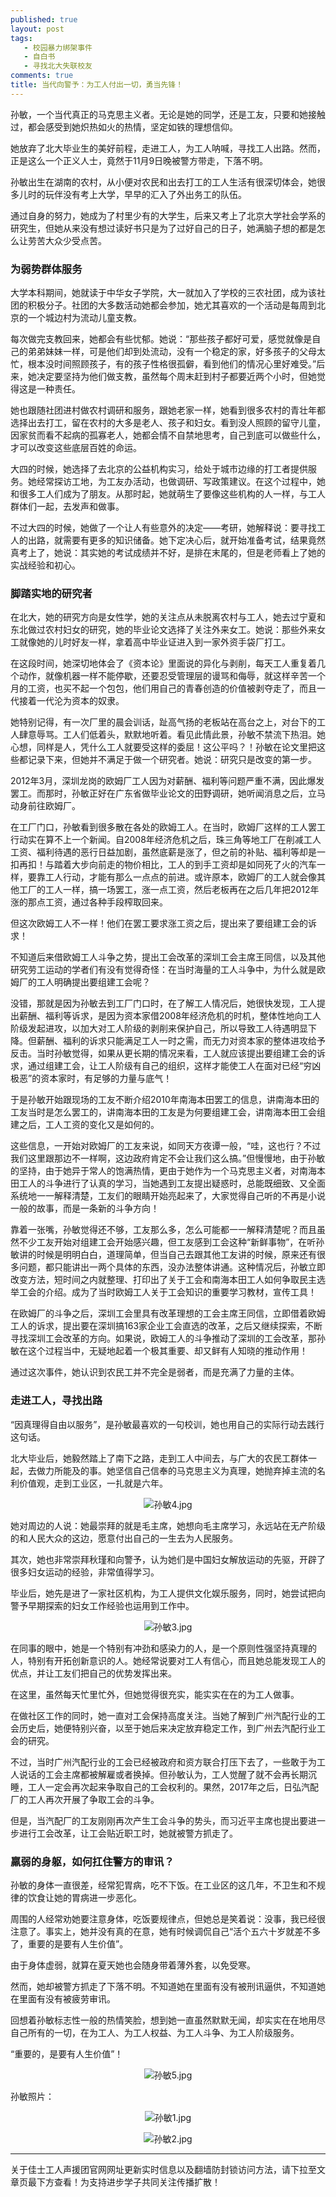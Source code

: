 ```yaml
---
published: true
layout: post
tags: 
   - 校园暴力绑架事件
   - 自白书
   - 寻找北大失联校友
comments: true
title: 当代向警予：为工人付出一切，勇当先锋！
---
```


孙敏，一个当代真正的马克思主义者。无论是她的同学，还是工友，只要和她接触过，都会感受到她炽热如火的热情，坚定如铁的理想信仰。

她放弃了北大毕业生的美好前程，走进工人，为工人呐喊，寻找工人出路。然而，正是这么一个正义人士，竟然于11月9日晚被警方带走，下落不明。

孙敏出生在湖南的农村，从小便对农民和出去打工的工人生活有很深切体会，她很多儿时的玩伴没有考上大学，早早的汇入了外出务工的队伍。

通过自身的努力，她成为了村里少有的大学生，后来又考上了北京大学社会学系的研究生，但她从来没有想过读好书只是为了过好自己的日子，她满脑子想的都是怎么让劳苦大众少受点苦。


<h3>为弱势群体服务</h3>

大学本科期间，她就读于中华女子学院，大一就加入了学校的三农社团，成为该社团的积极分子。社团的大多数活动她都会参加，她尤其喜欢的一个活动是每周到北京的一个城边村为流动儿童支教。

每次做完支教回来，她都会有些忧郁。她说：“那些孩子都好可爱，感觉就像是自己的弟弟妹妹一样，可是他们却到处流动，没有一个稳定的家，好多孩子的父母太忙，根本没时间照顾孩子，有的孩子性格很孤僻，看到他们的情况心里好难受。”后来，她决定要坚持为他们做支教，虽然每个周末赶到村子都要近两个小时，但她觉得这是一种责任。

她也跟随社团进村做农村调研和服务，跟她老家一样，她看到很多农村的青壮年都选择出去打工，留在农村的大多是老人、孩子和妇女。看到没人照顾的留守儿童，因家贫而看不起病的孤寡老人，她都会情不自禁地思考，自己到底可以做些什么，才可以改变这些底层百姓的命运。

大四的时候，她选择了去北京的公益机构实习，给处于城市边缘的打工者提供服务。她经常探访工地，为工友办活动，也做调研、写政策建议。在这个过程中，她和很多工人们成为了朋友。从那时起，她就萌生了要像这些机构的人一样，与工人群体们一起，去发声和做事。

不过大四的时候，她做了一个让人有些意外的决定——考研，她解释说：要寻找工人的出路，就需要有更多的知识储备。她下定决心后，就开始准备考试，结果竟然真考上了，她说：其实她的考试成绩并不好，是排在末尾的，但是老师看上了她的实战经验和初心。

<h3>脚踏实地的研究者</h3>

在北大，她的研究方向是女性学，她的关注点从未脱离农村与工人，她去过宁夏和东北做过农村妇女的研究，她的毕业论文选择了关注外来女工。她说：那些外来女工就像她的儿时好友一样，拿着高中毕业证进入到一家外资手袋厂打工。

在这段时间，她深切地体会了《资本论》里面说的异化与剥削，每天工人重复着几个动作，就像机器一样不能停歇，还要忍受管理层的谩骂和侮辱，就这样辛苦一个月的工资，也买不起一个包包，他们用自己的青春创造的价值被剥夺走了，而且一代接着一代沦为资本的奴隶。

她特别记得，有一次厂里的晨会训话，趾高气扬的老板站在高台之上，对台下的工人肆意辱骂。工人们低着头，默默地听着。看见此情此景，孙敏不禁流下热泪。她心想，同样是人，凭什么工人就要受这样的委屈！这公平吗？！孙敏在论文里把这些都记录下来，但她并不满足于做一个研究者。她说：研究只是改变的第一步。

2012年3月，深圳龙岗的欧姆厂工人因为对薪酬、福利等问题严重不满，因此爆发罢工。而那时，孙敏正好在广东省做毕业论文的田野调研，她听闻消息之后，立马动身前往欧姆厂。

在工厂门口，孙敏看到很多散在各处的欧姆工人。在当时，欧姆厂这样的工人罢工行动实在算不上一个新闻。自2008年经济危机之后，珠三角等地工厂在削减工人工资、福利待遇的恶行日益加剧，虽然底薪是涨了，但之前的补贴、福利等却是一扣再扣！与踏着大步向前走的物价相比，工人的到手工资却是如同死了火的汽车一样，要靠工人行动，才能有那么一点点的前进。或许原本，欧姆厂的工人就会像其他工厂的工人一样，搞一场罢工，涨一点工资，然后老板再在之后几年把2012年涨的那点工资，通过各种手段榨取回来。

但这次欧姆工人不一样！他们在罢工要求涨工资之后，提出来了要组建工会的诉求！

不知道后来借欧姆工人斗争之势，提出工会改革的深圳工会主席王同信，以及其他研究劳工运动的学者们有没有觉得奇怪：在当时海量的工人斗争中，为什么就是欧姆厂的工人明确提出要组建工会呢？

没错，那就是因为孙敏去到工厂门口时，在了解工人情况后，她很快发现，工人提出薪酬、福利等诉求，是因为资本家借2008年经济危机的时机，整体性地向工人阶级发起进攻，以加大对工人阶级的剥削来保护自己，所以导致工人待遇明显下降。但薪酬、福利的诉求只能满足工人一时之需，而无力对资本家的整体进攻给予反击。当时孙敏觉得，如果从更长期的情况来看，工人就应该提出要组建工会的诉求，通过组建工会，让工人阶级有自己的组织，这样才能使工人在面对已经“穷凶极恶”的资本家时，有足够的力量与底气！

于是孙敏开始跟现场的工友不断介绍2010年南海本田罢工的信息，讲南海本田的工友当时是怎么罢工的，讲南海本田的工友是为何要组建工会，讲南海本田工会组建之后，工人工资的变化又是如何的。

这些信息，一开始对欧姆厂的工友来说，如同天方夜谭一般，“哇，这也行？不过我们这里跟那边不一样啊，这边政府肯定不会让我们这么搞。”但慢慢地，由于孙敏的坚持，由于她异于常人的饱满热情，更由于她作为一个马克思主义者，对南海本田工人的斗争进行了认真的学习，当她遇到工友提出疑惑时，总能既细致、又全面系统地一一解释清楚，工友们的眼睛开始亮起来了，大家觉得自己听的不再是小说一般的故事，而是一条新的斗争方向！

靠着一张嘴，孙敏觉得还不够，工友那么多，怎么可能都一一解释清楚呢？而且虽然不少工友开始对组建工会开始感兴趣，但工友感到工会这种“新鲜事物”，在听孙敏讲的时候是明明白白，道理简单，但当自己去跟其他工友讲的时候，原来还有很多问题，都只能讲出一两个具体的东西，没办法整体讲通。这种情况后，孙敏立即改变方法，短时间之内就整理、打印出了关于工会和南海本田工人如何争取民主选举工会的介绍。成为了当时欧姆工人关于工会知识的重要学习教材，宣传工具！

在欧姆厂的斗争之后，深圳工会里具有改革理想的工会主席王同信，立即借着欧姆工人的诉求，提出要在深圳搞163家企业工会直选的改革，之后又继续探索，不断寻找深圳工会改革的方向。如果说，欧姆工人的斗争推动了深圳的工会改革，那孙敏在这个过程当中，无疑地起着一个极其重要、却又鲜有人知晓的推动作用！

通过这次事件，她认识到农民工并不完全是弱者，而是充满了力量的主体。


<h3>走进工人，寻找出路</h3>

“因真理得自由以服务”，是孙敏最喜欢的一句校训，她也用自己的实际行动去践行这句话。

北大毕业后，她毅然踏上了南下之路，走到工人中间去，与广大的农民工群体一起，去做力所能及的事。她坚信自己信奉的马克思主义为真理，她抛弃掉主流的名利价值观，走到工业区，一扎就是六年。

<p align="center"><img src="https://i.loli.net/2018/11/14/5bebee42456f3.jpg" alt="孙敏4.jpg" title="孙敏4.jpg" /></p>

她对周边的人说：她最崇拜的就是毛主席，她想向毛主席学习，永远站在无产阶级的和人民大众的这边，愿意付出自己的一生去为人民服务。

其次，她也非常崇拜秋瑾和向警予，认为她们是中国妇女解放运动的先驱，开辟了很多妇女运动的经验，非常值得学习。

毕业后，她先是进了一家社区机构，为工人提供文化娱乐服务，同时，她尝试把向警予早期探索的妇女工作经验也运用到工作中。

<p align="center"><img src="https://i.loli.net/2018/11/14/5bebee427bf2d.jpg" alt="孙敏3.jpg" title="孙敏3.jpg" /></p>

在同事的眼中，她是一个特别有冲劲和感染力的人，是一个原则性强坚持真理的人，特别有开拓创新意识的人。她经常说要对工人有信心，而且她总能发现工人的优点，并让工友们把自己的优势发挥出来。

在这里，虽然每天忙里忙外，但她觉得很充实，能实实在在的为工人做事。

在做社区工作的同时，她一直对工会保持高度关注。当她了解到广州汽配行业的工会历史后，她便特别兴奋，以至于她后来决定放弃稳定工作，到广州去汽配行业工会的研究。

不过，当时广州汽配行业的工会已经被政府和资方联合打压下去了，一些敢于为工人说话的工会主席都被解雇或者换掉。但孙敏认为，工人觉醒了就不会再长期沉睡，工人一定会再次起来争取自己的工会权利的。果然，2017年之后，日弘汽配厂的工人再次开展了争取工会的斗争。

但是，当汽配厂的工友刚刚再次产生工会斗争的势头，而习近平主席也提出要进一步进行工会改革，让工会贴近职工时，她就被警方抓走了。


<h3>羸弱的身躯，如何扛住警方的审讯？</h3>

孙敏的身体一直很差，经常犯胃病，吃不下饭。在工业区的这几年，不卫生和不规律的饮食让她的胃病进一步恶化。

周围的人经常劝她要注意身体，吃饭要规律点，但她总是笑着说：没事，我已经很注意了。事实上，她并没有真的在意，她有时候调侃自己“活个五六十岁就差不多了，重要的是要有人生价值”。

由于身体虚弱，就算在夏天她也会随身带着薄外套，以免受寒。

然而，她却被警方抓走了下落不明。不知道她在里面有没有被刑讯逼供，不知道她在里面有没有被疲劳审讯。

回想着孙敏标志性一般的热情笑脸，想到她一直虽然默默无闻，却实实在在地用尽自己所有的一切，在为工人、为工人权益、为工人斗争、为工人阶级服务。

“重要的，是要有人生价值”！

<p align="center"><img src="https://i.loli.net/2018/11/14/5bebee420ff2b.jpg" alt="孙敏5.jpg" title="孙敏5.jpg" /></p>


 孙敏照片：
<p align="center"><img src="https://i.loli.net/2018/11/14/5bebee34623e9.jpg" alt="孙敏1.jpg" title="孙敏1.jpg" /></p>

<p align="center"><img src="https://i.loli.net/2018/11/14/5bebee337a357.jpg" alt="孙敏2.jpg" title="孙敏2.jpg" /></p>

---
关于佳士工人声援团官网网址更新实时信息以及翻墙防封锁访问方法，请下拉至文章页最下方查看！为支持进步学子共同关注传播扩散！

